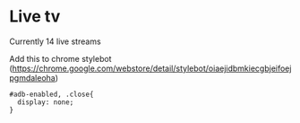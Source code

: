 # Live tv

Currently 14 live streams 


Add this to chrome stylebot (https://chrome.google.com/webstore/detail/stylebot/oiaejidbmkiecgbjeifoejpgmdaleoha)


```
#adb-enabled, .close{
  display: none; 
}
```
